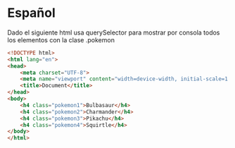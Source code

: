 # Español
Dado el siguiente html usa querySelector para mostrar por consola todos los elementos con la clase .pokemon

```html
<!DOCTYPE html>
<html lang="en">
<head>
    <meta charset="UTF-8">
    <meta name="viewport" content="width=device-width, initial-scale=1.0">
    <title>Document</title>
</head>
<body>
    <h4 class="pokemon1">Bulbasaur</h4>
    <h4 class="pokemon2">Charmander</h4>
    <h4 class="pokemon3">Pikachu</h4>
    <h4 class="pokemon4">Squirtle</h4>
</body>
</html>
```
